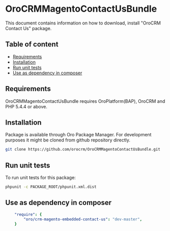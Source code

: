 OroCRMMagentoContactUsBundle
=====================

This document contains information on how to download, install "OroCRM Contact Us" package.

Table of content
-----------------

- [Requirements](#requirements)
- [Installation](#installation)
- [Run unit tests](#run-unit-tests)
- [Use as dependency in composer](#use-as-dependency-in-composer)

Requirements
------------

OroCRMMagentoContactUsBundle requires OroPlatform(BAP), OroCRM and PHP 5.4.4 or above.

Installation
------------

Package is available through Oro Package Manager.
For development purposes it might be cloned from github repository directly.

```bash
git clone https://github.com/orocrm/OroCRMMagentoContactUsBundle.git
```

Run unit tests
--------------

To run unit tests for this package:

```bash
phpunit -c PACKAGE_ROOT/phpunit.xml.dist
```

Use as dependency in composer
-----------------------------

```yaml
    "require": {
        "oro/crm-magento-embedded-contact-us": "dev-master",
    }
```

